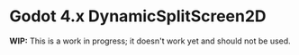 # Godot 4.x DynamicSplitScreen2D

**WIP:** This is a work in progress; it doesn't work yet and should not be used.
